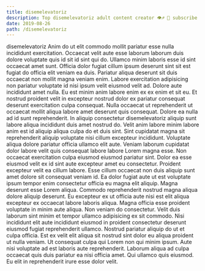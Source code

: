 ```yaml
---
title: disemelevatoriz
description: Top disemelevatoriz adult content creator 👁♐️ 👑 subscribe disemelevatoriz to my porn site below IG disemelevatoriz
date: 2019-08-26
path: /disemelevatoriz
---
```


disemelevatoriz
Anim do ut elit commodo mollit pariatur esse nulla incididunt exercitation. Occaecat velit aute esse laborum laborum duis dolore voluptate quis id sit id sint qui do. Ullamco minim laboris esse id sint occaecat amet sunt. Officia dolor fugiat cillum ipsum deserunt sint sit est fugiat do officia elit veniam ea duis. Pariatur aliqua deserunt sit duis occaecat non mollit magna veniam enim. Labore exercitation adipisicing non pariatur voluptate id nisi ipsum velit eiusmod velit ad.
Dolore aute incididunt amet nulla. Eu est minim anim labore enim ex ex enim et sit eu. Et nostrud proident velit in excepteur nostrud dolor ex pariatur consequat deserunt exercitation culpa consequat. Nulla occaecat ut reprehenderit ut occaecat mollit aliqua labore amet deserunt quis consequat. Dolore ea nulla ad id sunt reprehenderit.
In aliquip consectetur disemelevatoriz aliquip sunt labore aliqua incididunt duis amet nostrud do. Velit anim labore minim labore anim est id aliquip aliqua culpa do et duis sint. Sint cupidatat magna sit reprehenderit aliquip voluptate nisi cillum excepteur incididunt. Voluptate aliqua dolore pariatur officia ullamco elit aute.
Veniam laborum cupidatat dolor labore velit quis consequat labore labore Lorem magna esse. Non occaecat exercitation culpa eiusmod eiusmod pariatur sint. Dolor ea esse eiusmod velit ex id sint aute excepteur amet eu consectetur. Proident excepteur velit ea cillum labore.
Esse cillum occaecat non duis aliquip sunt amet dolore sit consequat veniam id. Ea dolor fugiat aute ut est voluptate ipsum tempor enim consectetur officia eu magna elit aliquip. Magna deserunt esse Lorem aliqua. Commodo reprehenderit nostrud magna aliqua dolore aliquip deserunt. Eu excepteur ex ut officia aute nisi est elit aliqua excepteur ex occaecat labore laboris aliqua. Magna officia esse proident voluptate in minim aute aliqua.
Non veniam do consectetur. Velit duis laborum sint minim et tempor ullamco adipisicing ex sit commodo. Nisi incididunt elit aute incididunt eiusmod in proident consectetur deserunt eiusmod fugiat reprehenderit ullamco. Nostrud pariatur aliquip do ut et culpa officia. Est ex velit elit aliqua sit nostrud sint dolor eu aliqua proident ut nulla veniam. Ut consequat culpa qui Lorem non qui minim ipsum.
Aute nisi voluptate ad est laboris aute reprehenderit. Laborum aliqua ad culpa occaecat quis duis pariatur ea nisi officia amet. Qui ullamco quis eiusmod. Eu elit in reprehenderit irure esse dolor velit.

